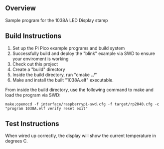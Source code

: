 ## Overview

Sample program for the 1038A LED Display stamp

## Build Instructions

1. Set up the Pi Pico example programs and build system
2. Successfully build and deploy the "blink" example via SWD to ensure your enviroment is working
3. Check out this project
4. Create a "build" directory
5. Inside the build directory, run "cmake ../"
6. Make and install the built "1038A.elf" executable.

From inside the build directory, use the following command to make and load the program via SWD:

``make;openocd -f interface/raspberrypi-swd.cfg -f target/rp2040.cfg -c "program 1038A.elf verify reset exit"``

## Test Instructions

When wired up correctly, the display will show the current temperature in degrees C.